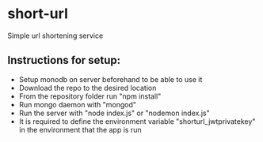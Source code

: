 # short-url
Simple url shortening service

## Instructions for setup:
* Setup monodb on server beforehand to be able to use it
* Download the repo to the desired location
* From the repository folder run "npm install"
* Run mongo daemon with "mongod"
* Run the server with "node index.js" or "nodemon index.js"
* It is required to define the environment variable "shorturl_jwtprivatekey" in the environment that the app is run
